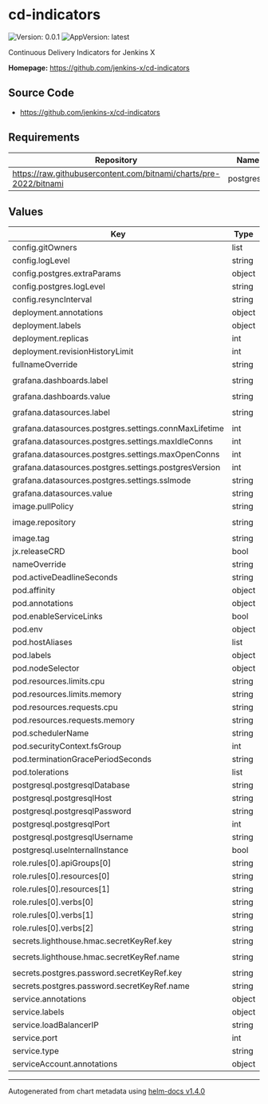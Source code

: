 # cd-indicators

![Version: 0.0.1](https://img.shields.io/badge/Version-0.0.1-informational?style=flat-square) ![AppVersion: latest](https://img.shields.io/badge/AppVersion-latest-informational?style=flat-square)

Continuous Delivery Indicators for Jenkins X

**Homepage:** <https://github.com/jenkins-x/cd-indicators>

## Source Code

* <https://github.com/jenkins-x/cd-indicators>

## Requirements

| Repository | Name | Version |
|------------|------|---------|
| https://raw.githubusercontent.com/bitnami/charts/pre-2022/bitnami | postgresql | 10.3.13 |

## Values

| Key | Type | Default | Description |
|-----|------|---------|-------------|
| config.gitOwners | list | `[]` |  |
| config.logLevel | string | `"INFO"` |  |
| config.postgres.extraParams | object | `{}` |  |
| config.postgres.logLevel | string | `"WARN"` |  |
| config.resyncInterval | string | `"1h"` |  |
| deployment.annotations | object | `{}` |  |
| deployment.labels | object | `{}` |  |
| deployment.replicas | int | `1` |  |
| deployment.revisionHistoryLimit | int | `2` |  |
| fullnameOverride | string | `nil` |  |
| grafana.dashboards.label | string | `"jenkins-x.io/grafana-dashboard"` |  |
| grafana.dashboards.value | string | `"1"` |  |
| grafana.datasources.label | string | `"jenkins-x.io/grafana-datasource"` |  |
| grafana.datasources.postgres.settings.connMaxLifetime | int | `14400` |  |
| grafana.datasources.postgres.settings.maxIdleConns | int | `2` |  |
| grafana.datasources.postgres.settings.maxOpenConns | int | `10` |  |
| grafana.datasources.postgres.settings.postgresVersion | int | `1200` |  |
| grafana.datasources.postgres.settings.sslmode | string | `"disable"` |  |
| grafana.datasources.value | string | `"1"` |  |
| image.pullPolicy | string | `nil` |  |
| image.repository | string | `"gcr.io/jenkinsxio/cd-indicators"` |  |
| image.tag | string | `nil` |  |
| jx.releaseCRD | bool | `true` |  |
| nameOverride | string | `nil` |  |
| pod.activeDeadlineSeconds | string | `nil` |  |
| pod.affinity | object | `{}` |  |
| pod.annotations | object | `{}` |  |
| pod.enableServiceLinks | bool | `false` |  |
| pod.env | object | `{}` |  |
| pod.hostAliases | list | `[]` |  |
| pod.labels | object | `{}` |  |
| pod.nodeSelector | object | `{}` |  |
| pod.resources.limits.cpu | string | `"1"` |  |
| pod.resources.limits.memory | string | `"512M"` |  |
| pod.resources.requests.cpu | string | `"0.2"` |  |
| pod.resources.requests.memory | string | `"256M"` |  |
| pod.schedulerName | string | `nil` |  |
| pod.securityContext.fsGroup | int | `1000` |  |
| pod.terminationGracePeriodSeconds | string | `nil` |  |
| pod.tolerations | list | `[]` |  |
| postgresql.postgresqlDatabase | string | `"indicators"` |  |
| postgresql.postgresqlHost | string | `nil` |  |
| postgresql.postgresqlPassword | string | `"password"` |  |
| postgresql.postgresqlPort | int | `5432` |  |
| postgresql.postgresqlUsername | string | `"postgres"` |  |
| postgresql.useInternalInstance | bool | `true` |  |
| role.rules[0].apiGroups[0] | string | `"jenkins.io"` |  |
| role.rules[0].resources[0] | string | `"pipelineactivities"` |  |
| role.rules[0].resources[1] | string | `"releases"` |  |
| role.rules[0].verbs[0] | string | `"list"` |  |
| role.rules[0].verbs[1] | string | `"watch"` |  |
| role.rules[0].verbs[2] | string | `"get"` |  |
| secrets.lighthouse.hmac.secretKeyRef.key | string | `"hmac"` |  |
| secrets.lighthouse.hmac.secretKeyRef.name | string | `"lighthouse-hmac-token"` |  |
| secrets.postgres.password.secretKeyRef.key | string | `"postgresql-password"` |  |
| secrets.postgres.password.secretKeyRef.name | string | `nil` |  |
| service.annotations | object | `{}` |  |
| service.labels | object | `{}` |  |
| service.loadBalancerIP | string | `nil` |  |
| service.port | int | `80` |  |
| service.type | string | `nil` |  |
| serviceAccount.annotations | object | `{}` |  |

----------------------------------------------
Autogenerated from chart metadata using [helm-docs v1.4.0](https://github.com/norwoodj/helm-docs/releases/v1.4.0)
